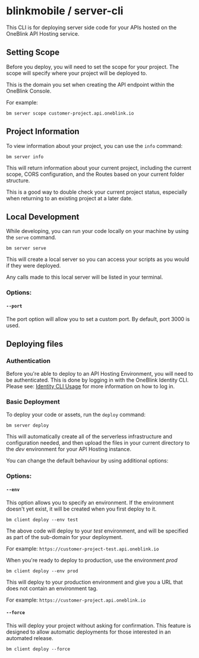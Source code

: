 # blinkmobile / server-cli

This CLI is for deploying server side code for your APIs hosted on the OneBlink API Hosting service.

## Setting Scope

Before you deploy, you will need to set the scope for your project. The scope will specify where your project will be deployed to.

This is the domain you set when creating the API endpoint within the OneBlink Console.

For example:

    bm server scope customer-project.api.oneblink.io

## Project Information

To view information about your project, you can use the `info` command:

    bm server info

This will return information about your current project, including the current scope, CORS configuration, and the Routes based on your current folder structure.

This is a good way to double check your current project status, especially when returning to an existing project at a later date.

## Local Development

While developing, you can run your code locally on your machine by using the `serve` command.

    bm server serve

This will create a local server so you can access your scripts as you would if they were deployed.

Any calls made to this local server will be listed in your terminal.

### Options:

#### `--port`

The port option will allow you to set a custom port. By default, port 3000 is used.

## Deploying files

### Authentication

Before you're able to deploy to an API Hosting Environment, you will need to be authenticated. This is done by logging in with the OneBlink Identity CLI. Please see: [Identity CLI Usage](https://github.com/blinkmobile/identity-cli#usage) for more information on how to log in.

### Basic Deployment

To deploy your code or assets, run the `deploy` command:

    bm server deploy

This will automatically create all of the serverless infrastructure and configuration needed, and then upload the files in your current directory to the _dev_ environment for your API Hosting instance.

You can change the default behaviour by using additional options:

### Options:

#### `--env`

This option allows you to specify an environment. If the environment doesn't yet exist, it will be created when you first deploy to it.

    bm client deploy --env test

The above code will deploy to your _test_ environment, and will be specified as part of the sub-domain for your deployment.

For example: `https://customer-project-test.api.oneblink.io`

When you're ready to deploy to production, use the environment _prod_

    bm client deploy --env prod

This will deploy to your production environment and give you a URL that does not contain an environment tag.

For example: `https://customer-project.api.oneblink.io`

#### `--force`

This will deploy your project without asking for confirmation. This feature is designed to allow automatic deployments for those interested in an automated release.

    bm client deploy --force
